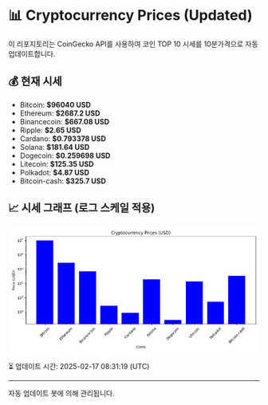 
# 📊 Cryptocurrency Prices (Updated)

이 리포지토리는 CoinGecko API를 사용하여 코인 TOP 10 시세를 10분가격으로 자동 업데이트합니다.

## 💰 현재 시세
- Bitcoin: **$96040 USD**
- Ethereum: **$2687.2 USD**
- Binancecoin: **$667.08 USD**
- Ripple: **$2.65 USD**
- Cardano: **$0.793378 USD**
- Solana: **$181.64 USD**
- Dogecoin: **$0.259698 USD**
- Litecoin: **$125.35 USD**
- Polkadot: **$4.87 USD**
- Bitcoin-cash: **$325.7 USD**

## 📈 시세 그래프 (로그 스케일 적용)
![Crypto Prices](crypto_prices.png)

⏳ 업데이트 시간: 2025-02-17 08:31:19 (UTC)

---
자동 업데이트 봇에 의해 관리됩니다.

